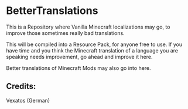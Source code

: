 BetterTranslations
==================

This is a Repository where Vanilla Minecraft localizations may go, to improve those sometimes really bad translations.

This will be compiled into a Resource Pack, for anyone free to use. If you have time and you think the Minecraft translation of a language you are speaking needs improvement, go ahead and improve it here.

Better translations of Minecraft Mods may also go into here.

Credits:
--------

Vexatos (German)
